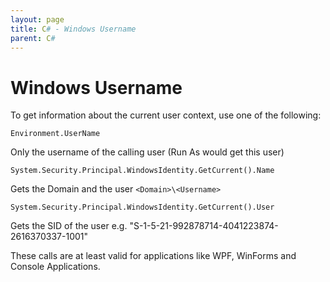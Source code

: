 ```yaml
---
layout: page
title: C# - Windows Username
parent: C#
---
```


# Windows Username

To get information about the current user context, use one of the following:

`Environment.UserName` 

Only the username of the calling user (Run As would get this user)

`System.Security.Principal.WindowsIdentity.GetCurrent().Name`

Gets the Domain and the user `<Domain>\<Username>`

`System.Security.Principal.WindowsIdentity.GetCurrent().User`

Gets the SID of the user e.g. "S-1-5-21-992878714-4041223874-2616370337-1001"

These calls are at least valid for applications like WPF, WinForms and Console Applications.